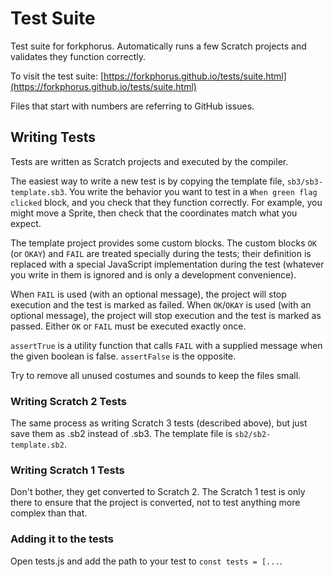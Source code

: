 # Test Suite

Test suite for forkphorus. Automatically runs a few Scratch projects and validates they function correctly.

To visit the test suite: [https://forkphorus.github.io/tests/suite.html](https://forkphorus.github.io/tests/suite.html)

Files that start with numbers are referring to GitHub issues.

## Writing Tests

Tests are written as Scratch projects and executed by the compiler.

The easiest way to write a new test is by copying the template file, `sb3/sb3-template.sb3`. You write the behavior you want to test in a `When green flag clicked` block, and you check that they function correctly. For example, you might move a Sprite, then check that the coordinates match what you expect.

The template project provides some custom blocks. The custom blocks `OK` (or `OKAY`) and `FAIL` are treated specially during the tests; their definition is replaced with a special JavaScript implementation during the test (whatever you write in them is ignored and is only a development convenience).

When `FAIL` is used (with an optional message), the project will stop execution and the test is marked as failed. When `OK`/`OKAY` is used (with an optional message), the project will stop execution and the test is marked as passed. Either `OK` or `FAIL` must be executed exactly once.

`assertTrue` is a utility function that calls `FAIL` with a supplied message when the given boolean is false. `assertFalse` is the opposite.

Try to remove all unused costumes and sounds to keep the files small.

### Writing Scratch 2 Tests

The same process as writing Scratch 3 tests (described above), but just save them as .sb2 instead of .sb3. The template file is `sb2/sb2-template.sb2`.

### Writing Scratch 1 Tests

Don't bother, they get converted to Scratch 2. The Scratch 1 test is only there to ensure that the project is converted, not to test anything more complex than that.

### Adding it to the tests

Open tests.js and add the path to your test to `const tests = [...`.
